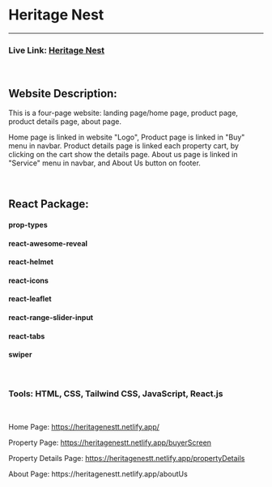 <h1>Heritage Nest</h1>
<hr>
<h3>Live Link: <a href="https://heritagenestt.netlify.app/">Heritage Nest</a></h3><br>

<h2>Website Description:</h2>
<p>This is a four-page website: landing page/home page, product page, product details page, about page.</p>
<p>Home page is linked in website "Logo", Product page is linked in "Buy" menu in navbar. Product details page is linked each property cart, by clicking on the cart show the details page. About us page is linked in "Service" menu in navbar, and About Us button on footer.</p>
<br>

<div>
<h2>React Package:</h2>
    <h4>prop-types</h4>
    <h4>react-awesome-reveal</h4>
    <h4>react-helmet</h4>
    <h4>react-icons</h4>
    <h4>react-leaflet</h4>
    <h4>react-range-slider-input</h4>
    <h4>react-tabs</h4>
    <h4>swiper</h4>
</div>
<br>

<h3>Tools: HTML, CSS, Tailwind CSS, JavaScript, React.js</h3>
<br>

<p>Home Page: <a href="https://heritagenestt.netlify.app/">https://heritagenestt.netlify.app/</a></p>
<p>Property Page: <a href="https://heritagenestt.netlify.app/buyerScreen">https://heritagenestt.netlify.app/buyerScreen</a></p>
<p>Property Details Page: <a href="https://heritagenestt.netlify.app/propertyDetails">https://heritagenestt.netlify.app/propertyDetails</a></p>
<p>About Page: <a href="https://heritagenestt.netlify.app/aboutUs"></a>https://heritagenestt.netlify.app/aboutUs</p>
